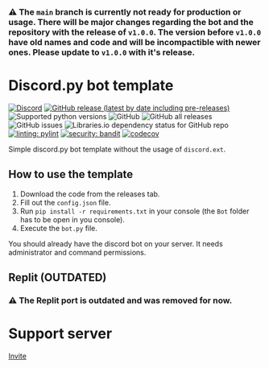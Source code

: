 ### :warning: The `main` branch is currently not ready for production or usage. There will be major changes regarding the bot and the repository with the release of `v1.0.0`. The version before `v1.0.0` have old names and code and will be incompactible with newer ones. Please update to `v1.0.0` with it's release.

# Discord.py bot template

[![Discord](https://discord.com/api/guilds/1041044933290770563/embed.png)](https://discord.gg/JVyyDukQqV)
[![GitHub release (latest by date including pre-releases)](https://img.shields.io/github/v/release/ElBe-Development/discord.py-bot-template?include_prereleases)](https://github.com/ElBe-Development/discord.py-bot-template/releases)
![Supported python versions](https://img.shields.io/badge/python-3.11-blue)
![GitHub](https://img.shields.io/github/license/ElBe-Development/discord.py-bot-template)
![GitHub all releases](https://img.shields.io/github/downloads/ElBe-Development/discord.py-bot-template/total)
![GitHub issues](https://img.shields.io/github/issues/ElBe-Development/discord.py-bot-template)
![Libraries.io dependency status for GitHub repo](https://img.shields.io/librariesio/github/ElBe-Development/discord.py-bot-template)
[![linting: pylint](https://img.shields.io/badge/linting-pylint-yellowgreen)](https://github.com/PyCQA/pylint)
[![security: bandit](https://img.shields.io/badge/security-bandit-yellow.svg)](https://github.com/PyCQA/bandit)
[![codecov](https://codecov.io/gh/ElBe-Development/discord.py-bot-template/branch/main/graph/badge.svg?token=TML4H1TCVK)](https://codecov.io/gh/ElBe-Development/discord.py-bot-template)

Simple discord.py bot template without the usage of `discord.ext`.

## How to use the template
1. Download the code from the releases tab.
2. Fill out the `config.json` file.
3. Run `pip install -r requirements.txt` in your console (the `Bot` folder has to be open in you console).
4. Execute the `bot.py` file.

You should already have the discord bot on your server. It needs administrator and command permissions.

## Replit (OUTDATED)
### :warning: The Replit port is outdated and was removed for now.

# Support server
[Invite](https://discord.gg/JVyyDukQqV)
